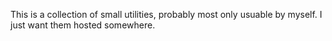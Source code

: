 This is a collection of small utilities, probably most only usuable by myself.
I just want them hosted somewhere.
